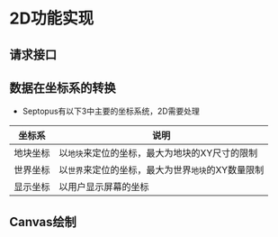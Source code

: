 # 2D功能实现

## 请求接口

## 数据在坐标系的转换

* Septopus有以下3中主要的坐标系统，2D需要处理

|  坐标系   | 说明  |
|  ----  | ----  |
| 地块坐标  | 以`地块`来定位的坐标，最大为地块的XY尺寸的限制 |
| 世界坐标  | 以`世界`来定位的坐标，最大为世界`地块`的XY数量限制 |
| 显示坐标  | 以用户显示屏幕的坐标 |

## Canvas绘制